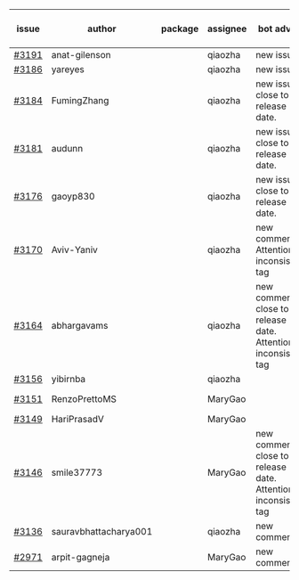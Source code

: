 | issue | author | package | assignee | bot advice | created date of issue | target release date | date from target |
| ------ | ------ | ------ | ------ | ------ | ------ | ------ | :-----: |
| [#3191](https://github.com/Azure/sdk-release-request/issues/3191) | anat-gilenson |  | qiaozha | new issue. | 09-18 | 10-03 |  |
| [#3186](https://github.com/Azure/sdk-release-request/issues/3186) | yareyes |  | qiaozha | new issue. | 09-16 | 09-23 |  |
| [#3184](https://github.com/Azure/sdk-release-request/issues/3184) | FumingZhang |  | qiaozha | new issue. close to release date.  | 09-16 | 09-21 | 1 |
| [#3181](https://github.com/Azure/sdk-release-request/issues/3181) | audunn |  | qiaozha | new issue. close to release date.  | 09-15 | 09-22 | 2 |
| [#3176](https://github.com/Azure/sdk-release-request/issues/3176) | gaoyp830 |  | qiaozha | new issue. close to release date.  | 09-15 | 09-21 | 1 |
| [#3170](https://github.com/Azure/sdk-release-request/issues/3170) | Aviv-Yaniv |  | qiaozha | new comment. Attention to inconsistent tag | 09-14 | fail to get. |  |
| [#3164](https://github.com/Azure/sdk-release-request/issues/3164) | abhargavams |  | qiaozha | new comment. close to release date.  Attention to inconsistent tag | 09-14 | 09-20 | 0 |
| [#3156](https://github.com/Azure/sdk-release-request/issues/3156) | yibirnba |  | qiaozha |  | 09-11 | 09-26 |  |
| [#3151](https://github.com/Azure/sdk-release-request/issues/3151) | RenzoPrettoMS |  | MaryGao |  | 09-08 | fail to get. |  |
| [#3149](https://github.com/Azure/sdk-release-request/issues/3149) | HariPrasadV |  | MaryGao |  | 09-07 | 10-11 |  |
| [#3146](https://github.com/Azure/sdk-release-request/issues/3146) | smile37773 |  | MaryGao | new comment. close to release date.  Attention to inconsistent tag | 09-07 | 09-19 | 0 |
| [#3136](https://github.com/Azure/sdk-release-request/issues/3136) | sauravbhattacharya001 |  | qiaozha | new comment. | 09-02 | 10-17 |  |
| [#2971](https://github.com/Azure/sdk-release-request/issues/2971) | arpit-gagneja |  | MaryGao | new comment. | 07-04 | 09-30 |  |
